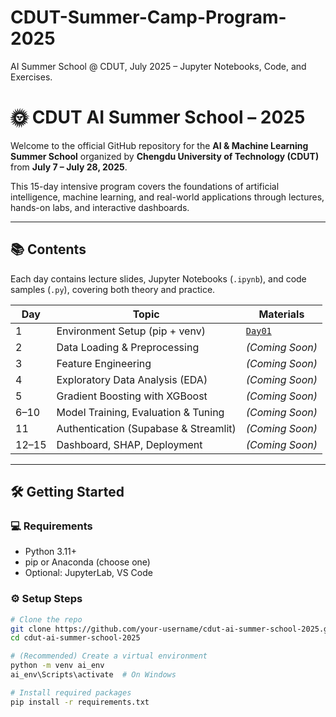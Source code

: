 # CDUT-Summer-Camp-Program-2025
AI Summer School @ CDUT, July 2025 – Jupyter Notebooks, Code, and Exercises.

# 🌞 CDUT AI Summer School – 2025

Welcome to the official GitHub repository for the **AI & Machine Learning Summer School** organized by **Chengdu University of Technology (CDUT)** from **July 7 – July 28, 2025**.

This 15-day intensive program covers the foundations of artificial intelligence, machine learning, and real-world applications through lectures, hands-on labs, and interactive dashboards.

---

## 📚 Contents

Each day contains lecture slides, Jupyter Notebooks (`.ipynb`), and code samples (`.py`), covering both theory and practice.

| Day | Topic                                | Materials |
|-----|--------------------------------------|-----------|
| 1   | Environment Setup (pip + venv)       | [`Day01`](./Day01_Environment_Setup) |
| 2   | Data Loading & Preprocessing         | *(Coming Soon)* |
| 3   | Feature Engineering                  | *(Coming Soon)* |
| 4   | Exploratory Data Analysis (EDA)      | *(Coming Soon)* |
| 5   | Gradient Boosting with XGBoost       | *(Coming Soon)* |
| 6–10| Model Training, Evaluation & Tuning  | *(Coming Soon)* |
| 11  | Authentication (Supabase & Streamlit)| *(Coming Soon)* |
| 12–15| Dashboard, SHAP, Deployment         | *(Coming Soon)* |

---

## 🛠 Getting Started

### 💻 Requirements

- Python 3.11+
- pip or Anaconda (choose one)
- Optional: JupyterLab, VS Code

### ⚙️ Setup Steps

```bash
# Clone the repo
git clone https://github.com/your-username/cdut-ai-summer-school-2025.git
cd cdut-ai-summer-school-2025

# (Recommended) Create a virtual environment
python -m venv ai_env
ai_env\Scripts\activate  # On Windows

# Install required packages
pip install -r requirements.txt
